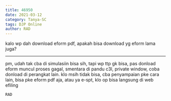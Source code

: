 ```yaml
---
title: 46950
date: 2021-03-12
category: Tanya-SC
tags: DJP Online
author: RAD
---
```


kalo wp dah download eform pdf, apakah bisa download yg eform lama juga?

---

pm, udah tak cba di simulasiin bisa sih, tapi wp ttp gk bisa, pas donload eform muncul proses gagal, smentara di pandu c3l, private window, coba donload di perangkat lain. klo msih tidak bisa, cba penyampaian pke cara lain, bisa pke eform pdf aja, atau ya e-spt, klo op bisa langsung di web efiling

`RAD`
